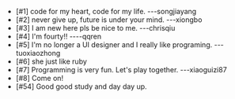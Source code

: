 * [#1] code for my heart, code for my life.  ---songjiayang
* [#2] never give up, future is under your mind. ---xiongbo
* [#3] I am new here pls be nice to me. ---chrisqiu 
* [#4] I'm fourty!!                            ----qqren
* [#5] I'm no longer a UI designer and I really like programing.  ---tuoxiaozhong
* [#6] she just like ruby
* [#7] Programming is very fun. Let's play together. ---xiaoguizi87
* [#8] Come on!
* [#54] Good good study and day day up.

